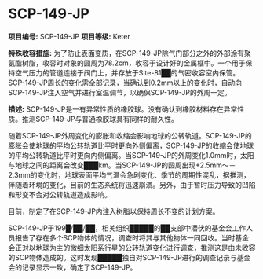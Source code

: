 # SCP-149-JP


**项目编号:**  SCP-149-JP
**项目等级:**  Keter

**特殊收容措施:**  为了防止表面变质，在SCP-149-JP除气门部分之外的外部涂有聚氨酯树脂，收容时对象的圆周为78.2cm，收容于设计好的金属框中。一个用于保持空气压力的管道连接于阀门上，并存放于Site-81██的气密收容室内保管。SCP-149-JP周长的变化需全部记录，当确认到0.2mm以上的变化时，自动向SCP-149-JP注入空气并进行室温调节，以确保SCP-149-JP的外周一定。

**描述:**  SCP-149-JP是一有异常性质的橡胶球。没有确认到橡胶材料存在异常性质。推测SCP-149-JP与普通橡胶球具有同样的耐久性。

随着SCP-149-JP外周变化的膨胀和收缩会影响地球的公转轨道。SCP-149-JP的膨胀会使地球的平均公转轨道比平时更向外侧偏离，SCP-149-JP的收缩会使地球的平均公转轨道比平时更向内侧偏离。当SCP-149-JP的外周变化1.0mm时，太阳与地球之间的距离会改变███km。当SCP-149-JP的圆周出现+2.5mm～－2.3mm的变化时，地球表面平均气温会急剧变化、季节的周期性混乱，据推测，伴随着环境的变化，目前的生态系统将迅速崩溃。另外，由于暂时压力导致的凹陷和形变不会对公转轨道造成影响。

目前，制定了在SCP-149-JP内注入树脂以保持周长不变的计划方案。

SCP-149-JP于199█/██/██，相关组织█████的██支部中潜伏的基金会工作人员报告了存在多个SCP物体的情况，调查时将其与其他物体一同回收。当时基金会正对以地球为主的微细太阳系行星的公转轨道变化进行调查，推测这是由未收容的SCP物体造成的。这时发现█████独自对SCP-149-JP进行的调查记录与基金会的记录显示一致，确定了SCP-149-JP。

